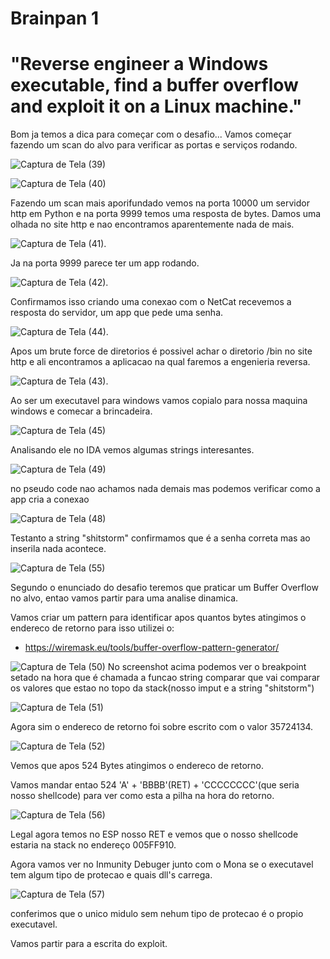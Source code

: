 <h1>Brainpan 1</h1>

<h1>"Reverse engineer a Windows executable, find a buffer overflow and exploit it on a Linux machine."</h1>



Bom ja temos a dica para começar com o desafio...
Vamos começar fazendo um scan do alvo para verificar as portas e serviços rodando.

![Captura de Tela (39)](https://github.com/user-attachments/assets/960ad5e3-b6bd-4803-99bc-f20cfeb8649d)


![Captura de Tela (40)](https://github.com/user-attachments/assets/da5d3fb0-52a9-4ab0-93ea-5a2ed82f03aa)


Fazendo um scan mais aporifundado vemos na porta 10000 um servidor http em Python e na porta 9999 temos uma resposta de bytes.
Damos uma olhada no site http e nao encontramos aparentemente nada de mais.


![Captura de Tela (41)](https://github.com/user-attachments/assets/454bc5f7-a39a-412c-b159-db895c52ea7c).




Ja na porta 9999 parece ter um app rodando.



![Captura de Tela (42)](https://github.com/user-attachments/assets/05a033ce-8f12-470e-b60e-7e8f85cd6d5a).



Confirmamos isso criando uma conexao com o NetCat recevemos a resposta do servidor, um app que pede uma senha.


![Captura de Tela (44)](https://github.com/user-attachments/assets/7df9cbe4-3a3d-4c1c-8004-d054792211ea).

Apos um brute force de diretorios é possivel achar o diretorio /bin no site http e ali encontramos a aplicacao na qual faremos a engenieria reversa.


![Captura de Tela (43)](https://github.com/user-attachments/assets/74ed410c-720a-4305-b6bd-c688225e267b).

Ao ser um executavel para windows vamos copialo para nossa maquina windows e comecar a brincadeira.






![Captura de Tela (45)](https://github.com/user-attachments/assets/87c90de8-f954-4d70-956b-630a7a3c452b)





Analisando ele no IDA vemos algumas strings interesantes. 

![Captura de Tela (49)](https://github.com/user-attachments/assets/aeef5396-3714-4fcc-887c-3dd214e57995)


no pseudo code nao achamos nada demais mas podemos verificar como a app cria a conexao

![Captura de Tela (48)](https://github.com/user-attachments/assets/a733df53-f949-4cca-9f65-5a2414a79c87)

Testanto a string "shitstorm" confirmamos que é a senha correta mas ao inserila nada acontece.

![Captura de Tela (55)](https://github.com/user-attachments/assets/90003995-5770-441c-8be8-ba1bdf443d80)


Segundo o enunciado do desafio teremos que praticar um Buffer Overflow no alvo, entao vamos partir para uma analise dinamica.

Vamos criar um pattern para identificar apos quantos bytes atingimos o endereco de retorno para isso utilizei o:
- https://wiremask.eu/tools/buffer-overflow-pattern-generator/





![Captura de Tela (50)](https://github.com/user-attachments/assets/5991aa79-1d53-4c09-998d-280baa243d8d)
No screenshot acima podemos ver o breakpoint setado na hora que é chamada a funcao string comparar que vai comparar os valores que estao no topo da stack(nosso imput e a string "shitstorm")




![Captura de Tela (51)](https://github.com/user-attachments/assets/0c3ddbc0-5dcd-4c7e-835b-a40ca6f15843)

Agora sim o endereco de retorno foi sobre escrito com o valor 35724134.



![Captura de Tela (52)](https://github.com/user-attachments/assets/d9bd3e3d-271a-4b7d-a4c7-5dcff8b63593)  


Vemos que apos 524 Bytes atingimos o endereco de retorno.



Vamos mandar entao 524 'A' + 'BBBB'(RET) + 'CCCCCCCC'(que seria nosso shellcode) para ver como esta a pilha na hora do retorno.


![Captura de Tela (56)](https://github.com/user-attachments/assets/c89f6f5f-f617-4e34-a637-408b78c2bf75)




Legal agora temos no ESP nosso RET e vemos que o nosso shellcode estaria na stack no endereço 005FF910.

Agora vamos ver no Inmunity Debuger junto com o Mona se o executavel tem algum tipo de protecao e quais dll's carrega.

![Captura de Tela (57)](https://github.com/user-attachments/assets/5965bf0f-6c16-428a-b3e1-af7b15b6a51a)


conferimos que o unico midulo sem nehum tipo de protecao é o propio executavel.

Vamos partir para a escrita do exploit.
